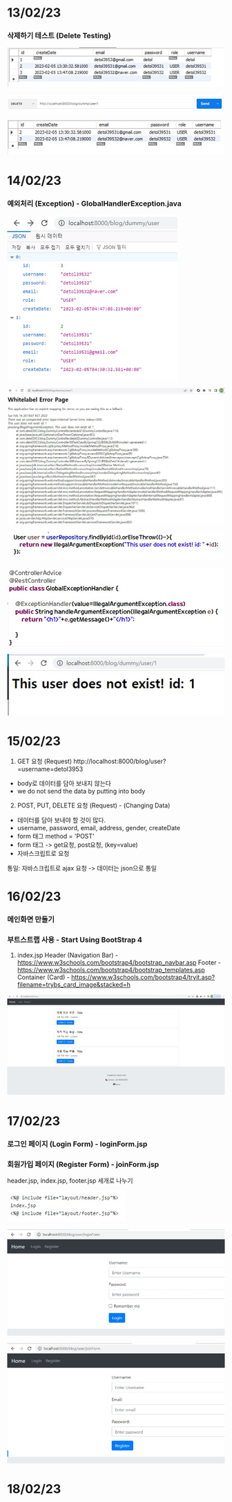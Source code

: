 # 13/02/23

### 삭제하기 테스트 (Delete Testing)

![poster](./delete.jpg)

![poster](./delete2.jpg)

![poster](./delete3.jpg)


# 14/02/23

### 예외처리 (Exception) - GlobalHandlerException.java

![poster](./Exception0.jpg)

![poster](./Exception.jpg)

![poster](./Exception2.jpg)

![poster](./Exception3.jpg)

![poster](./Exception4.jpg)


#

# 15/02/23

1. GET 요청 (Request)
http://localhost:8000/blog/user?=username=detol3953

- body로 데이터를 담아 보내지 않는다
- we do not send the data by putting into body

2. POST, PUT, DELETE 요청 (Request) - (Changing Data)
- 데이터를 담아 보내야 할 것이 많다.
- username, password, email, address, gender, createDate
- form 태그 method = 'POST'
- form 태그 -> get요청, post요청, (key=value)
- 자바스크립트로 요청

통일: 자바스크립트로 ajax 요청 -> 데이터는 json으로 통일


# 16/02/23 

### 메인화면 만들기
### 부트스트랩 사용 - Start Using BootStrap 4

1. index.jsp
Header (Navigation Bar) - https://www.w3schools.com/bootstrap4/bootstrap_navbar.asp
Footer - https://www.w3schools.com/bootstrap4/bootstrap_templates.asp
Container (Card) - https://www.w3schools.com/bootstrap4/tryit.asp?filename=trybs_card_image&stacked=h

![poster](./index.jpg)










# 17/02/23

### 로그인 페이지 (Login Form) - loginForm.jsp
### 회원가입 페이지 (Register Form) - joinForm.jsp 

header.jsp, index.jsp, footer.jsp 세개로 나누기

![poster](./divide.jpg)

![poster](./loginForm.jpg)

![poster](./joinForm.jpg)












# 18/02/23

